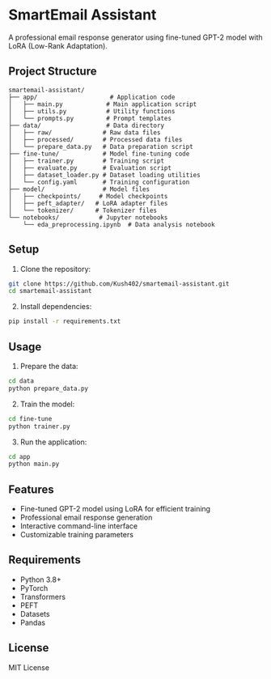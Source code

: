 # SmartEmail Assistant

A professional email response generator using fine-tuned GPT-2 model with LoRA (Low-Rank Adaptation).

## Project Structure

```
smartemail-assistant/
├── app/                    # Application code
│   ├── main.py            # Main application script
│   ├── utils.py           # Utility functions
│   └── prompts.py         # Prompt templates
├── data/                  # Data directory
│   ├── raw/              # Raw data files
│   ├── processed/        # Processed data files
│   └── prepare_data.py   # Data preparation script
├── fine-tune/            # Model fine-tuning code
│   ├── trainer.py        # Training script
│   ├── evaluate.py       # Evaluation script
│   ├── dataset_loader.py # Dataset loading utilities
│   └── config.yaml       # Training configuration
├── model/                # Model files
│   ├── checkpoints/     # Model checkpoints
│   ├── peft_adapter/   # LoRA adapter files
│   └── tokenizer/      # Tokenizer files
└── notebooks/           # Jupyter notebooks
    └── eda_preprocessing.ipynb  # Data analysis notebook
```

## Setup

1. Clone the repository:
```bash
git clone https://github.com/Kush402/smartemail-assistant.git
cd smartemail-assistant
```

2. Install dependencies:
```bash
pip install -r requirements.txt
```

## Usage

1. Prepare the data:
```bash
cd data
python prepare_data.py
```

2. Train the model:
```bash
cd fine-tune
python trainer.py
```

3. Run the application:
```bash
cd app
python main.py
```

## Features

- Fine-tuned GPT-2 model using LoRA for efficient training
- Professional email response generation
- Interactive command-line interface
- Customizable training parameters

## Requirements

- Python 3.8+
- PyTorch
- Transformers
- PEFT
- Datasets
- Pandas

## License

MIT License 